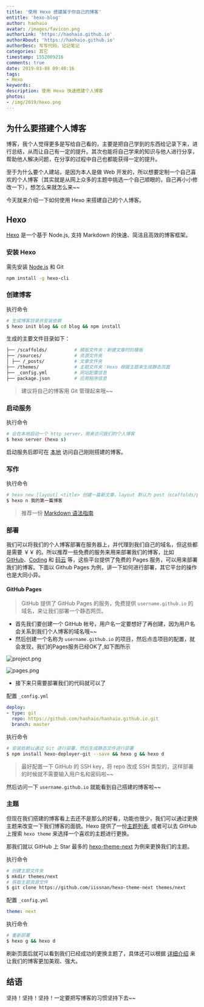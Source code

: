 ```yaml
---
title: '使用 Hexo 搭建属于你自己的博客'
entitle: 'hexo-blog'
author: haohaio
avatar: /images/favicon.png
authorLink: 'https://haohaio.github.io'
authorAbout: 'https://haohaio.github.io'
authorDesc: 写写代码，记记笔记
categories: 其它
timestamp: 1552009216
comments: true
date: 2019-03-08 09:40:16
tags:
- Hexo
keywords: 
description: 使用 Hexo 快速搭建个人博客
photos:
- /img/2019/hexo.png
---
```


## 为什么要搭建个人博客

博客，我个人觉得更多是写给自己看的，主要是把自己学到的东西给记录下来，进行总结，从而让自己有一定的提升。其次也能将自己学来的知识与他人进行分享，帮助他人解决问题，在分享的过程中自己也都能获得一定的提升。

至于为什么要个人建站，是因为本人是做 Web 开发的，所以想要定制一个自己喜欢的个人博客（其实就是从网上众多的主题中挑选一个自己顺眼的，自己再小小修改一下），想怎么来就怎么来~~

今天就来介绍一下如何使用 Hexo 来搭建自己的个人博客。

## Hexo

[Hexo](https://hexo.io/zh-cn/) 是一个基于 Node.js, 支持 Markdown 的快速、简洁且高效的博客框架。

### 安装 Hexo

需先安装 [Node.js](https://github.com/creationix/nvm) 和 Git

```bash
npm install -g hexo-cli
```

### 创建博客

执行命令

```bash
# 生成博客目录并安装依赖
$ hexo init blog && cd blog && npm install
```

生成的主要文件目录如下：

```bash
├── /scaffolds/          # 模版文件夹：新建文章时的模板
├── /sources/            # 资源文件夹
│ ├── /_posts/           # 文章文件夹
├── /themes/             # 主题文件夹：Hexo 根据主题来生成静态页面
├── _config.yml          # 网站配置信息
├── package.json         # 应用程序信息
```

> 建议将自己的博客用 Git 管理起来哦~~

### 启动服务

执行命令

```bash
# 会在本地启动一个 http server，用来访问我们的个人博客
$ hexo server (hexo s)
```

启动服务后即可在 [本地](localhost:4000) 访问自己刚刚搭建的博客。

### 写作

执行命令

```bash
# hexo new [layout] <title> 创建一篇新文章，layout 默认为 post（scaffolds/post）
$ hexo n 我的第一篇博客
```

> 推荐一份 [Markdown 语法指南](http://note.youdao.com/iyoudao/?p=2411&vendor=unsilent14)

### 部署

我们可以将我们的个人博客部署在服务器上，并代理到我们自己的域名，但这些都是需要 ￥￥ 的。所以推荐一些免费的服务来用来部署我们的博客，比如 [GitHub](https://github.com/)、[Coding](https://coding.net/) 和 [码云](https://gitee.com/) 等，这些平台提供了免费的 Pages 服务，可以用来部署我们的博客。下面以 Github Pages 为例，讲一下如何进行部署，其它平台的操作也是大同小异。

#### GitHub Pages

> GitHub 提供了 GitHub Pages 的服务，免费提供 `username.github.io` 的域名，来让我们部署一个静态网页。

- 首先我们要创建一个 GitHub 帐号，用户名一定要想好了再创建，因为用户名会关系到我们个人博客的域名哦~~
- 然后创建一个名称为 `username.github.io` 的项目，然后点击项目的配置，就会发现，我们的Pages服务已经OK了,如下图所示

![project.png](https://upload-images.jianshu.io/upload_images/1692994-aa18483b1638de5e.png?imageMogr2/auto-orient/strip%7CimageView2/2/w/1240)

![pages.png](https://upload-images.jianshu.io/upload_images/1692994-77ac0154b8739377.png?imageMogr2/auto-orient/strip%7CimageView2/2/w/1240)

- 接下来只需要部署我们的代码就可以了

配置 `_config.yml`

```yml
deploy:
- type: git
  repo: https://github.com/haohaio/haohaio.github.io.git
  branch: master
```

执行命令

```bash
# 安装依赖以通过 Git 进行部署，然后生成静态文件进行部署
$ npm install hexo-deployer-git --save && hexo g && hexo d
```

> 最好配置一下 GitHub 的 SSH key，将 repo 改成 SSH 类型的，这样部署的时候就不需要输入用户名和密码啦~~

然后访问一下 `username.github.io` 就能看到自己搭建的博客啦~~

### 主题

但现在我们搭建的博客看上去还不是那么的好看，功能也很少，我们可以通过更换主题来改变一下我们博客的面貌。Hexo 提供了一份[主题列表](https://hexo.io/themes/), 或者可以去 GitHub 上搜索 `hexo theme` 来选择一个喜欢的主题进行更换。

那我们就以 GitHub 上 Star 最多的 [hexo-theme-next](https://github.com/iissnan/hexo-theme-next) 为例来更换我们的主题。

执行命令

```bash
# 创建主题文件夹
$ mkdir themes/next
# 获取主题资源文件
$ git clone https://github.com/iissnan/hexo-theme-next themes/next
```

配置 `_config.yml`

```yml
theme: next
```

执行命令

```bash
# 重新部署
$ hexo g && hexo d
```

刷新页面后就可以看到我们已经成功的更换主题了，具体还可以根据 [详细介绍](http://theme-next.iissnan.com/getting-started.html) 来让我们的博客更加美观、强大。

## 结语

坚持！坚持！坚持！一定要把写博客的习惯坚持下去~~